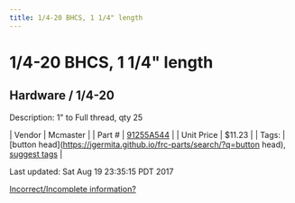 ```yaml
---
title: 1/4-20 BHCS, 1 1/4" length
---
```


# 1/4-20 BHCS, 1 1/4" length
## Hardware / 1/4-20
Description: 	1" to Full thread, qty 25 

| Vendor | Mcmaster | 
| Part # | [91255A544](https://www.mcmaster.com/#91255A544) | 
| Unit Price | $11.23 | 
| Tags: | [button head](https://jgermita.github.io/frc-parts/search/?q=button head), [suggest tags](https://docs.google.com/forms/d/e/1FAIpQLSeWyY8v3RgOty-MyWmh9U0iivNYN_molChYyS-0U-o-kOAv_g/viewform) | 

Last updated: Sat Aug 19 23:35:15 PDT 2017

 [Incorrect/Incomplete information?](https://docs.google.com/forms/d/e/1FAIpQLSeWyY8v3RgOty-MyWmh9U0iivNYN_molChYyS-0U-o-kOAv_g/viewform)